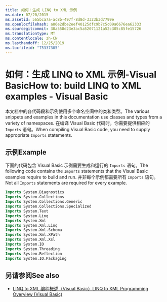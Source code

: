 ```yaml
---
title: 如何：生成 LINQ to XML 示例
ms.date: 07/20/2015
ms.assetid: 565bca7a-ac8b-497f-8d8d-3323b3d7799e
ms.openlocfilehash: a86e2dbe2eef40125dfc9b7c5c09a6676ea62333
ms.sourcegitcommit: 30a558d23e3ac5a52071121a52c305c85fe15726
ms.translationtype: MT
ms.contentlocale: zh-CN
ms.lasthandoff: 12/25/2019
ms.locfileid: "75337305"
---
```

# <a name="how-to-build-linq-to-xml-examples---visual-basic"></a><span data-ttu-id="ad525-102">如何：生成 LINQ to XML 示例-Visual Basic</span><span class="sxs-lookup"><span data-stu-id="ad525-102">How to: build LINQ to XML examples - Visual Basic</span></span>

<span data-ttu-id="ad525-103">本文档中的各代码段和示例使用多个命名空间中的类和类型。</span><span class="sxs-lookup"><span data-stu-id="ad525-103">The various snippets and examples in this documentation use classes and types from a variety of namespaces.</span></span> <span data-ttu-id="ad525-104">在编译 Visual Basic 代码时，你需要提供相应的 `Imports` 语句。</span><span class="sxs-lookup"><span data-stu-id="ad525-104">When compiling Visual Basic code, you need to supply appropriate `Imports` statements.</span></span>

## <a name="example"></a><span data-ttu-id="ad525-105">示例</span><span class="sxs-lookup"><span data-stu-id="ad525-105">Example</span></span>

<span data-ttu-id="ad525-106">下面的代码包含 Visual Basic 示例需要生成和运行的 `Imports` 语句。</span><span class="sxs-lookup"><span data-stu-id="ad525-106">The following code contains the `Imports` statements that the Visual Basic examples require to build and run.</span></span> <span data-ttu-id="ad525-107">并非每个示例都需要所有 `Imports` 语句。</span><span class="sxs-lookup"><span data-stu-id="ad525-107">Not all `Imports` statements are required for every example.</span></span>
  
```vb
Imports System.Diagnostics
Imports System.Collections
Imports System.Collections.Generic
Imports System.Collections.Specialized
Imports System.Text
Imports System.Linq
Imports System.Xml
Imports System.Xml.Linq
Imports System.Xml.Schema
Imports System.Xml.XPath
Imports System.Xml.Xsl
Imports System.IO
Imports System.Threading
Imports System.Reflection
Imports System.IO.Packaging
```

## <a name="see-also"></a><span data-ttu-id="ad525-108">另请参阅</span><span class="sxs-lookup"><span data-stu-id="ad525-108">See also</span></span>

- [<span data-ttu-id="ad525-109">LINQ to XML 编程概述（Visual Basic）</span><span class="sxs-lookup"><span data-stu-id="ad525-109">LINQ to XML Programming Overview (Visual Basic)</span></span>](linq-to-xml-programming-overview.md)
